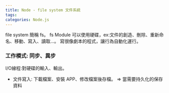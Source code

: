 ```yaml
---
title: Node - file system 文件系統
tags: 
categories: Node.js
---
```

file system 簡稱 fs。
fs Module 可以使用硬碟，ex:文件的創造、刪除、重新命名、移動、寫入、讀取...。
寫很像劇本的程式，讓行為自動化運行。

### 工作模式: 同步、異步
I/O線程:對硬碟的輸入、輸出。


- 文件寫入: 下載檔案、安裝 APP、修改檔案後存檔。
    => 當需要持久化的保存資料